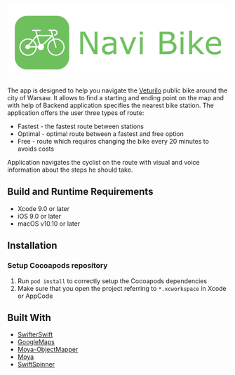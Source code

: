 ![](Screenshots/NaviBikeTitle.png)

The app is designed to help you navigate the [Veturilo](https://www.veturilo.waw.pl) public bike around the city of Warsaw.
It allows to find a starting and ending point on the map and with help of Backend application specifies the nearest bike station.
The application offers the user three types of route:

+ Fastest - the fastest route between stations
+ Optimal - optimal route between a fastest and free option
+ Free - route which requires changing the bike every 20 minutes to avoids costs

Application navigates the cyclist on the route with visual and voice information about the steps he should take.

## Build and Runtime Requirements
+ Xcode 9.0 or later
+ iOS 9.0 or later
+ macOS v10.10 or later

## Installation

### Setup Cocoapods repository

1. Run `pod install` to correctly setup the Cocoapods dependencies
2. Make sure that you open the project referring to  `*.xcworkspace` in Xcode or AppCode


## Built With

* [SwifterSwift](https://github.com/SwifterSwift/SwifterSwift)
* [GoogleMaps](https://developers.google.com/maps/documentation/ios-sdk/)
* [Moya-ObjectMapper](https://github.com/ivanbruel/Moya-ObjectMapper)
* [Moya](https://github.com/Moya/Moya)
* [SwiftSpinner](https://github.com/icanzilb/SwiftSpinner)
